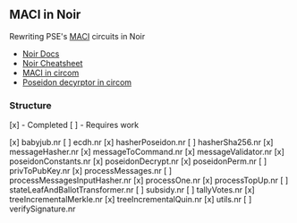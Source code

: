 ## MACI in Noir

Rewriting PSE's [MACI](https://github.com/privacy-scaling-explorations/maci) circuits in Noir

- [Noir Docs](https://noir-lang.org/) 
- [Noir Cheatsheet](/CHEATSHEET.md) 
- [MACI in circom](https://github.com/privacy-scaling-explorations/maci/tree/master/circuits/circom) 
- [Poseidon decyrptor in circom](https://github.com/weijiekoh/circomlib/blob/feat/poseidon-encryption/circuits/poseidon.circom#L110)

### Structure

[x] - Completed
[ ] - Requires work


[x] babyjub.nr
[ ] ecdh.nr
[x] hasherPoseidon.nr
[ ] hasherSha256.nr
[x] messageHasher.nr
[x] messageToCommand.nr
[x] messageValidator.nr
[x] poseidonConstants.nr
[x] poseidonDecrypt.nr
[x] poseidonPerm.nr
[ ] privToPubKey.nr
[x] processMessages.nr
[ ] processMessagesInputHasher.nr
[x] processOne.nr
[x] processTopUp.nr
[ ] stateLeafAndBallotTransformer.nr
[ ] subsidy.nr
[ ] tallyVotes.nr
[x] treeIncrementalMerkle.nr
[x] treeIncrementalQuin.nr
[x] utils.nr
[ ] verifySignature.nr


